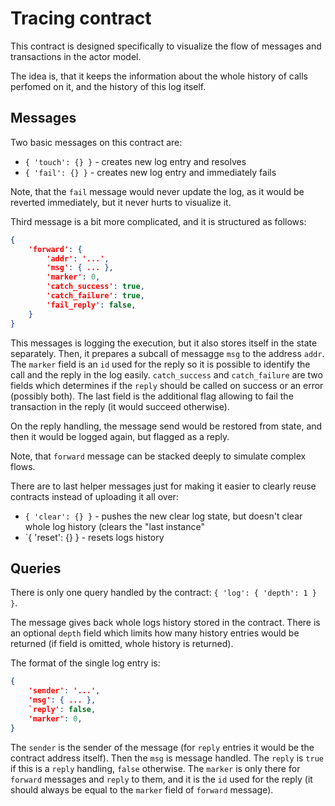 # Tracing contract

This contract is designed specifically to visualize the flow of messages and transactions
in the actor model.

The idea is, that it keeps the information about the whole history of calls perfomed on it,
and the history of this log itself.

## Messages

Two basic messages on this contract are:

* `{ 'touch': {} }` - creates new log entry and resolves
* `{ 'fail': {} }` - creates new log entry and immediately fails

Note, that the `fail` message would never update the log, as it would
be reverted immediately, but it never hurts to visualize it.

Third message is a bit more complicated, and it is structured as follows:

```json
{
    'forward': {
        'addr': '...',
        'msg': { ... },
        'marker': 0,
        'catch_success': true,
        'catch_failure': true,
        'fail_reply': false,
    }
}
```

This messages is logging the execution, but it also stores itself in the state separately.
Then, it prepares a subcall of messagge `msg` to the address `addr`. The `marker` field is
an `id` used for the reply so it is possible to identify the call and the reply in the log
easily. `catch_success` and `catch_failure` are two fields which determines if the `reply`
should be called on success or an error (possibly both). The last field is the additional
flag allowing to fail the transaction in the reply (it would succeed otherwise).

On the reply handling, the message send would be restored from state, and then it would
be logged again, but flagged as a reply.

Note, that `forward` message can be stacked deeply to simulate complex flows.

There are to last helper messages just for making it easier to clearly reuse contracts instead
of uploading it all over:

* `{ 'clear': {} }` - pushes the new clear log state, but doesn't clear whole log history (clears
  the "last instance"
* `{ 'reset': {} } - resets logs history

## Queries

There is only one query handled by the contract: `{ 'log': { 'depth': 1 } }`.

The message gives back whole logs history stored in the contract. There is an
optional `depth` field which limits how many history entries would be returned
(if field is omitted, whole history is returned).

The format of the single log entry is:

```json
{
    'sender': '...',
    'msg': { ... },
    `reply': false,
    'marker': 0,
}
```

The `sender` is the sender of the message (for `reply` entries it would be the contract address itself).
Then the `msg` is message handled. The `reply` is `true` if this is a `reply` handling, `false` otherwise.
The `marker` is only there for `forward` messages and `reply` to them, and it is the `id` used for the
reply (it should always be equal to the `marker` field of `forward` message).
